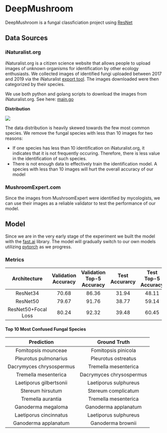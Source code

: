 # DeepMushroom
DeepMushroom is a fungal classficiation project using [ResNet](https://en.wikipedia.org/wiki/Residual_neural_network)

## Data Sources
### iNaturalist.org
iNaturalist.org is a citizen science website that allows people to upload images of unknown organisms for identification by other ecology enthusiasts. We collected images of identified fungi uploaded between 2017 and 2019 via the iNaturalist [export tool](https://www.inaturalist.org/observations/export). The images downloaded were then categorized by their species.

We use both python and golang scripts to download the images from iNaturalist.org. See here: [main.go](https://github.com/Olament/DeepMushroom/blob/master/datacollection/main.go)

**Distribution** 

![](https://github.com/Olament/DeepMushroom/blob/master/md/distribution.png)

The data distribution is heavily skewed towards the few most common species. We remove the fungal species with less than 10 images for two reasons:
- If one species has less than 10 identification on iNaturalist.org, it indicates that it is not frequently occuring. Therefore, there is less value in the identification of such species.
- There is not enough data to effectively train the identification model. A species with less than 10 images will hurt the overall accuracy of our model

### MushroomExpert.com
Since the images from MushroomExpert were identified by mycologists, we can use their images as a reliable validator to test the performance of our model.

## Model
Since we are in the very early stage of the experiment we built the model with the [fast.ai](https://www.fast.ai/) library. The model will gradually switch to our own models utilizing [pytorch](https://pytorch.org/) as we progress.

### Metrics

|     Architecture    | Validation Accuracy | Validation Top-5 Accuracy | Test Accurarcy | Test Top-5 Accuracy |
|:-------------------:|:-------------------:|:-------------------------:|:--------------:|:-------------------:|
|       ResNet34      |        70.68        |           86.36           |      31.94     |        48.11        |
|       ResNet50      |        79.67        |           91.76           |      38.77     |        59.14        |
| ResNet50+Focal Loss |        80.24        |           92.32           |      39.48     |        60.45        |

#### Top 10 Most Confused Fungal Species

|        Prediction        |       Ground Truth       |
|:------------------------:|:------------------------:|
|    Fomitopsis mounceae   |    Fomitopsis pinicola   |
|   Pleurotus pulmonarius  |    Pleurotus ostreatus   |
| Dacrymyces chrysospermus |   Tremella mesenterica   |
|   Tremella mesenterica   | Dacrymyces chrysospermus |
|  Laetiporus gilbertsonii |   Laetiporus sulphureus  |
|     Stereum hirsutum     |    Stereum complicatum   |
|     Tremella aurantia    |   Tremella mesenterica   |
|    Ganoderma megaloma    |   Ganoderma applanatum   |
|  Laetiporus cincinnatus  |   Laetiporus sulphureus  |
|   Ganoderma applanatum   |     Ganoderma brownii    |
